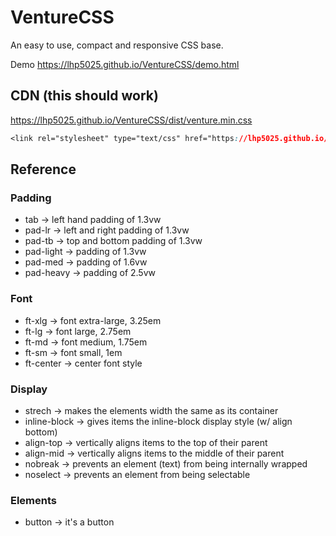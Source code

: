 # VentureCSS
An easy to use, compact and responsive CSS base.

Demo https://lhp5025.github.io/VentureCSS/demo.html

## CDN (this should work)
https://lhp5025.github.io/VentureCSS/dist/venture.min.css
```css
<link rel="stylesheet" type="text/css" href="https://lhp5025.github.io/VentureCSS/dist/venture.min.css" crossorigin="anonymous">
```
## Reference  
### Padding
- tab -> left hand padding of 1.3vw
- pad-lr -> left and right padding of 1.3vw
- pad-tb -> top and bottom padding of 1.3vw
- pad-light -> padding of 1.3vw
- pad-med -> padding of 1.6vw
- pad-heavy -> padding of 2.5vw

### Font
- ft-xlg -> font extra-large, 3.25em
- ft-lg -> font large, 2.75em
- ft-md -> font medium, 1.75em
- ft-sm -> font small, 1em
- ft-center -> center font style

### Display
- strech -> makes the elements width the same as its container
- inline-block -> gives items the inline-block display style (w/ align bottom)
- align-top -> vertically aligns items to the top of their parent
- align-mid -> vertically aligns items to the middle of their parent
- nobreak -> prevents an element (text) from being internally  wrapped
- noselect -> prevents an element from being selectable

### Elements
- button -> it's a button
